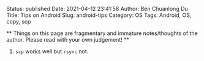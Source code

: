 Status: published
Date: 2021-04-12 23:41:58
Author: Ben Chuanlong Du
Title: Tips on Android
Slug: android-tips
Category: OS
Tags: Android, OS, copy, scp

**
Things on this page are
fragmentary and immature notes/thoughts of the author.
Please read with your own judgement!
**


1. `scp` works well but `rsync` not.
